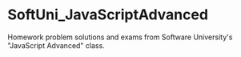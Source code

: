 # SoftUni_JavaScriptAdvanced
Homework problem solutions and exams from Software University's "JavaScript Advanced" class.
